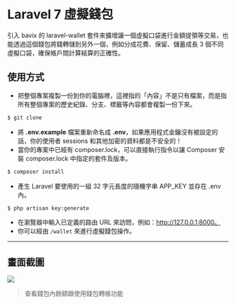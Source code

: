 # Laravel 7 虛擬錢包

引入 bavix 的 laravel-wallet 套件來擴增讓一個虛擬口袋進行金額提領等交易，也能透過這個錢包將錢轉儲到另外一個，例如分成花費、保留、儲蓄成長 3 個不同虛擬口袋，確保帳戶間計算結算的正確性。

## 使用方式
- 把整個專案複製一份到你的電腦裡，這裡指的「內容」不是只有檔案，而是指所有整個專案的歷史紀錄、分支、標籤等內容都會複製一份下來。
```sh
$ git clone
```
- 將 __.env.example__ 檔案重新命名成 __.env__，如果應用程式金鑰沒有被設定的話，你的使用者 sessions 和其他加密的資料都是不安全的！
- 當你的專案中已經有 composer.lock，可以直接執行指令以讓 Composer 安裝 composer.lock 中指定的套件及版本。
```sh
$ composer install
```
- 產生 Laravel 要使用的一組 32 字元長度的隨機字串 APP_KEY 並存在 .env 內。
```sh
$ php artisan key:generate
```
- 在瀏覽器中輸入已定義的路由 URL 來訪問，例如：http://127.0.0.1:8000。
- 你可以經由 `/wallet` 來進行虛擬錢包操作。

----

## 畫面截圖
![](https://i.imgur.com/bR6QPcm.png)
> 查看錢包內餘額跟使用錢包轉帳功能